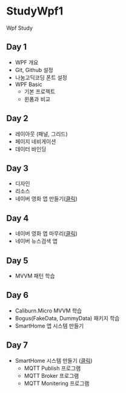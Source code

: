 # StudyWpf1
Wpf Study

## Day 1
- WPF 개요
- Git, Github 설정
- 나눔고딕코딩 폰트 설정
- WPF Basic
  - 기본 프로젝트
  - 윈폼과 비교

## Day 2
- 레이아웃 (패널, 그리드)
- 페이지 네비게이션
- 데이터 바인딩

## Day 3
- 디자인
- 리소스
- 네이버 영화 앱 만들기([클릭](https://github.com/Core33DC/StudyWpf1/tree/main/portfolio))

## Day 4
- 네이버 영화 앱 마무리([클릭](https://github.com/Core33DC/StudyWpf1/tree/main/portfolio))
- 네이버 뉴스검색 앱

## Day 5
- MVVM 패턴 학습

## Day 6
- Caliburn.Micro MVVM 학습
- Bogus(FakeData, DummyData) 패키지 학습
- SmartHome 앱 시스템 만들기 

## Day 7
- SmartHome 시스템 만들기 ([클릭](https://github.com/Core33DC/StudyWpf1/tree/main/portfolio#smarthome-%EB%AA%A8%EB%8B%88%ED%84%B0%EB%A7%81%EC%95%B1))
  - MQTT Publish 프로그램
  - MQTT Broker 프로그램
  - MQTT Monitering 프로그램
